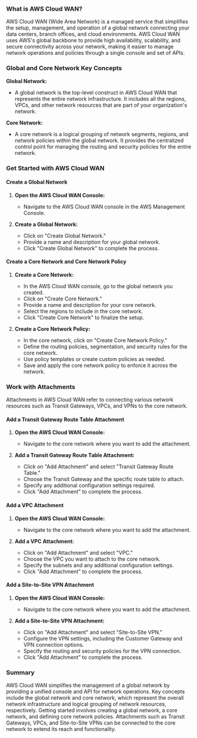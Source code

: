 ### What is AWS Cloud WAN?

AWS Cloud WAN (Wide Area Network) is a managed service that simplifies the setup, management, and operation of a global network connecting your data centers, branch offices, and cloud environments. AWS Cloud WAN uses AWS's global backbone to provide high availability, scalability, and secure connectivity across your network, making it easier to manage network operations and policies through a single console and set of APIs.

### Global and Core Network Key Concepts

**Global Network:**
- A global network is the top-level construct in AWS Cloud WAN that represents the entire network infrastructure. It includes all the regions, VPCs, and other network resources that are part of your organization's network.

**Core Network:**
- A core network is a logical grouping of network segments, regions, and network policies within the global network. It provides the centralized control point for managing the routing and security policies for the entire network.

### Get Started with AWS Cloud WAN

#### Create a Global Network

1. **Open the AWS Cloud WAN Console:**
   - Navigate to the AWS Cloud WAN console in the AWS Management Console.

2. **Create a Global Network:**
   - Click on "Create Global Network."
   - Provide a name and description for your global network.
   - Click "Create Global Network" to complete the process.

#### Create a Core Network and Core Network Policy

1. **Create a Core Network:**
   - In the AWS Cloud WAN console, go to the global network you created.
   - Click on "Create Core Network."
   - Provide a name and description for your core network.
   - Select the regions to include in the core network.
   - Click "Create Core Network" to finalize the setup.

2. **Create a Core Network Policy:**
   - In the core network, click on "Create Core Network Policy."
   - Define the routing policies, segmentation, and security rules for the core network.
   - Use policy templates or create custom policies as needed.
   - Save and apply the core network policy to enforce it across the network.

### Work with Attachments

Attachments in AWS Cloud WAN refer to connecting various network resources such as Transit Gateways, VPCs, and VPNs to the core network.

#### Add a Transit Gateway Route Table Attachment

1. **Open the AWS Cloud WAN Console:**
   - Navigate to the core network where you want to add the attachment.

2. **Add a Transit Gateway Route Table Attachment:**
   - Click on "Add Attachment" and select "Transit Gateway Route Table."
   - Choose the Transit Gateway and the specific route table to attach.
   - Specify any additional configuration settings required.
   - Click "Add Attachment" to complete the process.

#### Add a VPC Attachment

1. **Open the AWS Cloud WAN Console:**
   - Navigate to the core network where you want to add the attachment.

2. **Add a VPC Attachment:**
   - Click on "Add Attachment" and select "VPC."
   - Choose the VPC you want to attach to the core network.
   - Specify the subnets and any additional configuration settings.
   - Click "Add Attachment" to complete the process.

#### Add a Site-to-Site VPN Attachment

1. **Open the AWS Cloud WAN Console:**
   - Navigate to the core network where you want to add the attachment.

2. **Add a Site-to-Site VPN Attachment:**
   - Click on "Add Attachment" and select "Site-to-Site VPN."
   - Configure the VPN settings, including the Customer Gateway and VPN connection options.
   - Specify the routing and security policies for the VPN connection.
   - Click "Add Attachment" to complete the process.

### Summary

AWS Cloud WAN simplifies the management of a global network by providing a unified console and API for network operations. Key concepts include the global network and core network, which represent the overall network infrastructure and logical grouping of network resources, respectively. Getting started involves creating a global network, a core network, and defining core network policies. Attachments such as Transit Gateways, VPCs, and Site-to-Site VPNs can be connected to the core network to extend its reach and functionality.
